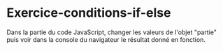 # Exercice-conditions-if-else

Dans la partie du code JavaScript, changer les valeurs de l'objet "partie" puis voir dans la console du navigateur le résultat donné en fonction.

